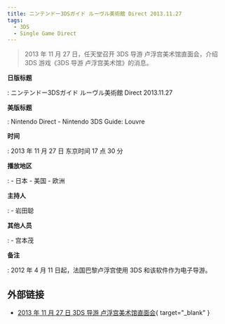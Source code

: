 ```yaml
---
title: ニンテンドー3DSガイド ルーヴル美術館 Direct 2013.11.27
tags:
  - 3DS
  - Single Game Direct
---
```


> 2013 年 11 月 27 日，任天堂召开 3DS 导游 卢浮宫美术馆直面会，介绍 3DS 游戏《3DS 导游 卢浮宫美术馆》的消息。

**日版标题**

:   ニンテンドー3DSガイド ルーヴル美術館 Direct 2013.11.27

**美版标题**

:   Nintendo Direct - Nintendo 3DS Guide: Louvre

**时间**

:   2013 年 11 月 27 日 东京时间 17 点 30 分

**播放地区**

:   - 日本
    - 美国
    - 欧洲

**主持人**

:   - 岩田聪

**其他人员**

:   - 宫本茂

**备注**

:   2012 年 4 月 11 日起，法国巴黎卢浮宫使用 3DS 和该软件作为电子导游。

## 外部链接

- [2013 年 11 月 27 日 3DS 导游 卢浮宫美术馆直面会](https://www.bilibili.com/video/BV1iQ4y1A7Nw/){ target="_blank" }
